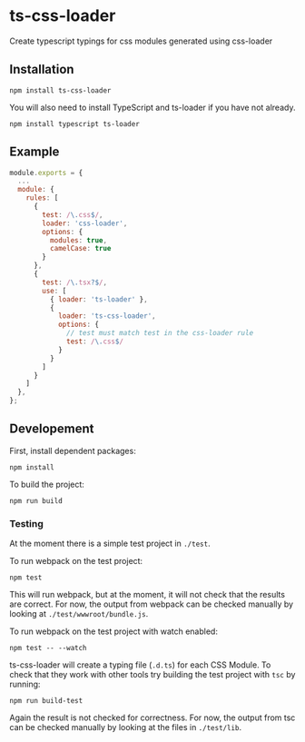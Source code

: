 # ts-css-loader
Create typescript typings for css modules generated using css-loader

## Installation

```
npm install ts-css-loader
```

You will also need to install TypeScript and ts-loader if you have not already.

```
npm install typescript ts-loader
```

## Example

```js
module.exports = {
  ...
  module: {
    rules: [
      {
        test: /\.css$/,
        loader: 'css-loader',
        options: {
          modules: true,
          camelCase: true
        }
      },
      {
        test: /\.tsx?$/,
        use: [
          { loader: 'ts-loader' },
          {
            loader: 'ts-css-loader',
            options: {
              // test must match test in the css-loader rule
              test: /\.css$/
            }
          }
        ]
      }
    ]
  },
};
```

## Developement

First, install dependent packages:

```
npm install
```

To build the project:

```
npm run build
```

### Testing

At the moment there is a simple test project in `./test`.

To run webpack on the test project:

```
npm test
```

This will run webpack, but at the moment, it will not check that the results are correct. For now, the output from webpack can be checked manually by looking at `./test/wwwroot/bundle.js`.

To run webpack on the test project with watch enabled:

```
npm test -- --watch
```

ts-css-loader will create a typing file (`.d.ts`) for each CSS Module. To check that they work with other tools try building the test project with `tsc` by running:

```
npm run build-test
```

Again the result is not checked for correctness. For now, the output from tsc can be checked manually by looking at the files in `./test/lib`.